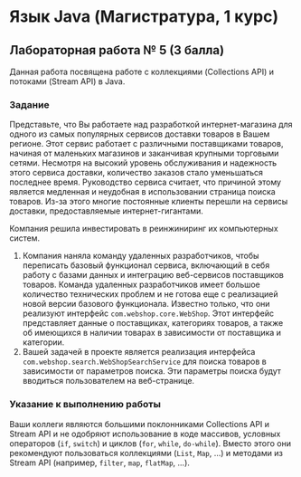 # Язык Java (Магистратура, 1 курс)

## Лабораторная работа № 5 (3 балла)

Данная работа посвящена работе с коллекциями (Collections API) и потоками (Stream API) в Java.

### Задание

Представьте, что Вы работаете над разработкой интернет-магазина для одного из самых популярных сервисов доставки товаров в Вашем
регионе. Этот сервис работает с различными поставщиками товаров, начиная от маленьких магазинов и заканчивая крупными
торговыми сетями. Несмотря на высокий уровень обслуживания и надежность этого сервиса доставки, количество заказов стало
уменьшаться последнее время. Руководство сервиса считает, что причиной этому является медленная и неудобная в использовании
страница поиска товаров. Из-за этого многие постоянные клиенты перешли на сервисы доставки, предоставляемые интернет-гигантами.

Компания решила инвестировать в реинжиниринг их компьютерных систем. 

1. Компания наняла команду удаленных разработчиков, чтобы переписать базовый функционал сервиса, включающий в себя работу
с базами данных и интеграцию веб-сервисов поставщиков товаров. Команда удаленных разработчиков имеет большое количество
технических проблем и не готова еще с реализацией новой версии базового функционала. Известно только, что они реализуют
интерфейс ```com.webshop.core.WebShop```. Этот интерфейс представляет данные о поставщиках, категориях
товаров, а также об имеющихся в наличии товарах в зависимости от поставщика и категории.
2. Вашей задачей в проекте является реализация интерфейса ```com.webshop.search.WebShopSearchService``` для поиска товаров в 
зависимости от параметров поиска. Эти параметры поиска будут вводиться пользователем на веб-странице.

### Указание к выполнению работы

Ваши коллеги являются большими поклонниками Collections API и Stream API и не одобряют использование в коде массивов,
условных операторов (```if```, ```switch```) и циклов (```for```, ```while```, ```do-while```). Вместо этого они рекомендуют
пользоваться коллекциями (```List```, ```Map```, ...) и методами из Stream API (например, ```filter```, ```map```, ```flatMap```, ...).